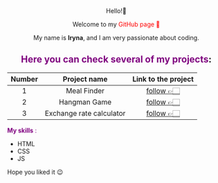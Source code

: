
<div align="center"> Hello!👋

 Welcome to my <span style="color: red;">GitHub<span> page 🙂

 My name is __Iryna__, and I am very passionate about coding.

## <span style = "color: purple"> Here you can check several of my **projects**</span>:

|Number|Project name| Link to the project|
|  :---:    |  :---: | :-: |
| 1 | Meal Finder | [follow 👉🏻](https://irynaspyrydonova.github.io/VanillaJS_Meal_Finder/ )|
| 2 | Hangman Game | [follow 👉🏻](https://irynaspyrydonova.github.io/VanillaJS_hangman_game/) |
| 3 | Exchange rate calculator | [follow 👉🏻](https://irynaspyrydonova.github.io/VanillaJS_Exchange_calculator/) |
</div>

 <span style ="color: purple">**My skills** :<span>
 * HTML
 * CSS
 * JS

Hope you liked it 😉